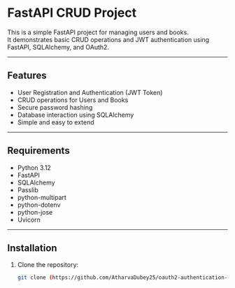 # FastAPI CRUD Project

This is a simple FastAPI project for managing users and books.  
It demonstrates basic CRUD operations and JWT authentication using FastAPI, SQLAlchemy, and OAuth2.

---

## Features

- User Registration and Authentication (JWT Token)
- CRUD operations for Users and Books
- Secure password hashing
- Database interaction using SQLAlchemy
- Simple and easy to extend

---

##  Requirements

- Python 3.12
- FastAPI
- SQLAlchemy
- Passlib
- python-multipart
- python-dotenv
- python-jose
- Uvicorn

---

##  Installation

1. Clone the repository:
   ```bash
   git clone (https://github.com/AtharvaDubey25/oauth2-authentication-with-fastapi.git)
